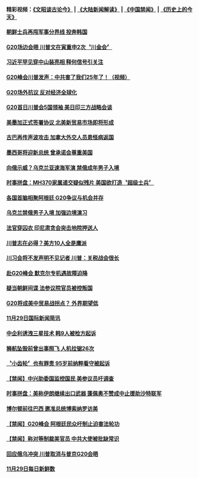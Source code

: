 #### 精彩视频：[《文昭谈古论今》](https://github.com/gfw-breaker/wenzhao/blob/master/README.md?t=12010931) | [《大陆新闻解读》](https://github.com/gfw-breaker/ntdtv-comedy/blob/master/README.md?t=12010931) | [《中国禁闻》](https://github.com/gfw-breaker/ntdtv-news/blob/master/README.md?t=12010931) | [《历史上的今天》](https://github.com/gfw-breaker/today-in-history/blob/master/README.md?t=12010931) 

#### [朝鲜士兵再闯军事分界线 投奔韩国](../pages/news202/a1401544.md?t=12010931) 

#### [G20场边会晤 川普文在寅重申2次〝川金会〞](../pages/news202/a1401558.md?t=12010931) 

#### [习近平罕见穿中山装亮相 释何信号引关注](../pages/news202/a1401399.md?t=12010931) 


#### [G20峰会川普发声：中共害了我们25年了！（视频）](../pages/news202/a1401533.md?t=12010931) 

#### [G20场外抗议 反对经济全球化](../pages/news202/a1401467.md?t=12010931) 

#### [G20首日川普会5国领袖 美日印三方战略会谈](../pages/news202/a1401520.md?t=12010931) 

#### [美墨加正式签署协议 北美新贸易市场即将形成](../pages/news202/a1401477.md?t=12010931) 

#### [古巴再传声波攻击 加拿大外交人员患怪病返国](../pages/news202/a1401510.md?t=12010931) 

#### [墨西哥将迎新总统 曾承诺会尊重美国](../pages/news202/a1401505.md?t=12010931) 

#### [向俄示威？乌克兰亚速海军演 禁俄成年男子入境](../pages/news202/a1401503.md?t=12010931) 

#### [时事拼盘：MH370家属递交疑似残片 美国欲打造〝超级士兵〞](../pages/news202/a1401500.md?t=12010931) 


#### [各国首脑相聚阿根廷 G20争议与机会并存](../pages/news202/a1401472.md?t=12010931) 

#### [乌克兰禁俄男子入境 加强边境演习](../pages/news202/a1401471.md?t=12010931) 


#### [法官穿囚衣 印尼肃贪会突击地院押送人](../pages/news202/a1401452.md?t=12010931) 

#### [川普志在必得？美方10人全是鹰派](../pages/news202/a1401416.md?t=12010931) 

#### [川习会将不发声明不见记者 川普：关税战会很长](../pages/news202/a1401323.md?t=12010931) 

#### [赴G20峰会 默克尔专机遇故障迫降](../pages/news202/a1401451.md?t=12010931) 

#### [疑当朝鲜间谍 法参议院官员被控叛国](../pages/news202/a1401442.md?t=12010931) 

#### [G20将成美中贸易战拐点？ 外界期望低](../pages/news202/a1401436.md?t=12010931) 

#### [11月29日国际新闻简讯](../pages/news202/a1401434.md?t=12010931) 

#### [中企利诱洩三星技术 韩9人被检方起诉](../pages/news202/a1401422.md?t=12010931) 

#### [狮航坠毁前曾出事照飞 人机拉锯26次](../pages/news202/a1401390.md?t=12010931) 

#### [〝小齿轮〞也有罪责   95岁前纳粹看守被起诉](../pages/news202/a1401388.md?t=12010931) 



#### [【禁闻】中兴助委国监控国民 美参议员吁调查](../pages/news202/a1401365.md?t=12010931) 

#### [时事拼盘：美称伊朗继续出口武器 蓬佩奥不赞成中止援助沙特联军](../pages/news202/a1401362.md?t=12010931) 

#### [博尔顿前往巴西 邀准总统博索纳罗访美](../pages/news202/a1401360.md?t=12010931) 

#### [【禁闻】G20峰会 阿根廷民众吁制止迫害法轮功](../pages/news202/a1401355.md?t=12010931) 

#### [【禁闻】称对等制裁美官员 中共大使被批缺常识](../pages/news202/a1401352.md?t=12010931) 

#### [回应俄乌冲突 川普取消与普京G20会晤](../pages/news202/a1401351.md?t=12010931) 

#### [11月29日每日新鲜数](../pages/news202/a1401349.md?t=12010931) 

